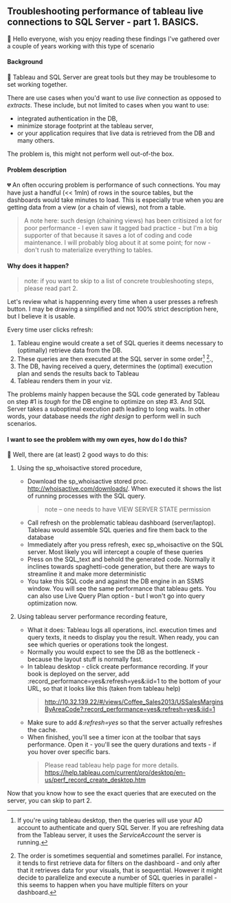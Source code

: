 ## Troubleshooting performance of tableau live connections to SQL Server - part 1. BASICS.

👋 Hello everyone, wish you enjoy reading these findings I've gathered over a couple of years working with this type of scenario

#### Background

💛 Tableau and SQL Server are great tools but they may be troublesome to set working together.

There are use cases when you'd want to use *live* connection as opposed to *extracts*. These include, but not limited to cases when you want to use:
* integrated authentication in the DB,
* minimize storage footprint at the tableau server, 
* or your application requires that live data is retrieved from the DB
and many others.

The problem is, this might not perform well out-of-the box.

#### Problem description

💔 An often occuring problem is performance of such connections. You may have just a handful (<< 1mln) of rows in the source tables, but the dashboards would take minutes to load.
This is especially true when you are getting data from a view (or a chain of views), not from a table.

> A note here: such design (chaining views) has been critisized a lot for poor performance - I even saw it tagged bad practice - but I'm a big supporter of that because it saves a lot of coding and code maintenance. I will probably blog about it at some point; for now - don't rush to materialize everything to tables.

#### Why does it happen?

> note: if you want to skip to a list of concrete troubleshooting steps, please read part 2.

Let's review what is happenning every time when a user presses a refresh button. I may be drawing a simplified and not 100% strict description here, but I believe it is usable.

Every time user clicks refresh:
1. Tableau engine would create a set of SQL queries it deems necessary to (optimally) retrieve data from the DB.
2. These queries are then executed at the SQL server in some order[^1] [^2].,
3. The DB, having received a query, determines the (optimal) execution plan and sends the results back to Tableau
4. Tableau renders them in your viz.

The problems mainly happen because the SQL code generated by Tableau on step #1 is *tough* for the DB engine to optimize on step #3. And SQL Server takes a suboptimal execution path leading to long waits. In other words, your database needs *the right design* to perform well in such scenarios.

#### I want to see the problem with my own eyes, how do I do this?

🔎 Well, there are (at least) 2 good ways to do this:

1. Using the sp_whoisactive stored procedure,
   -  Download the sp_whoisactive stored proc. http://whoisactive.com/downloads/. When executed it shows the list of running processes with the SQL query.
      > note – one needs to have VIEW SERVER STATE permission
    - Call refresh on the problematic tableau dashboard (server/laptop). Tableau would assemble SQL queries and fire them back to the database
    - Immediately after you press refresh, exec sp_whoisactive on the SQL server. Most likely you will intercept a couple of these queries
    - Press on the SQL_text and behold the generated code. Normally it inclines towards spaghetti-code generation, but there are ways to streamline it and make more deterministic
    - You take this SQL code and against the DB engine in an SSMS window. You will see the same performance that tableau gets. You can also use Live Query Plan option - but I won't go into query optimization now.

2. Using tableau server performance recording feature,
   - What it does: Tableau logs all operations, incl. execution times and query texts, it needs to display you the result. When ready, you can see which queries or operations took the longest.
   - Normally you would expect to see the DB as the bottleneck - because the layout stuff is normally fast.
   - In tableau desktop - click create performance recording. If your book is deployed on the server, add :record_performance=yes&:refresh=yes&:iid=1 to the bottom of your URL, so that it looks like this (taken from tableau help)
     > http://10.32.139.22/#/views/Coffee_Sales2013/USSalesMarginsByAreaCode?:record_performance=yes&:refresh=yes&:iid=1
   - Make sure to add *&:refresh=yes* so that the server actually refreshes the cache.
   - When finished, you'll see a timer icon at the toolbar that says performance. Open it - you'll see the query durations and texts - if you hover over specific bars.
     > Please read tableau help page for more details.  https://help.tableau.com/current/pro/desktop/en-us/perf_record_create_desktop.htm

Now that you know how to see the exact queries that are executed on the server, you can skip to part 2.

[^1]: If you're using tableau desktop, then the queries will use your AD account to authenticate and query SQL Server. If you are refreshing data from the Tableau server, it uses the *ServiceAccount* the server is running.
[^2]: The order is sometimes sequential and sometimes parallel. For instance, it tends to first retrieve data for filters on the dashboard - and only after that it retrieves data for your visuals, that is sequential. However it might decide to parallelize and execute a number of SQL queries in parallel - this seems to happen when you have multiple filters on your dashboard.
